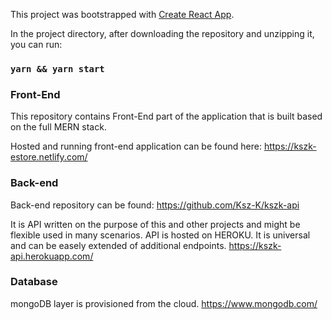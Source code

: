 This project was bootstrapped with [Create React App](https://github.com/facebook/create-react-app).

In the project directory, after downloading the repository and unzipping it, you can run:

### `yarn && yarn start`

### Front-End

This repository contains Front-End part of the application that is built based on the full MERN stack.

Hosted and running front-end application can be found here:
https://kszk-estore.netlify.com/

### Back-end

Back-end repository can be found:
https://github.com/Ksz-K/kszk-api

It is API written on the purpose of this and other projects and might be flexible used in many scenarios.
API is hosted on HEROKU.
It is universal and can be easely extended of additional endpoints.
https://kszk-api.herokuapp.com/

### Database

mongoDB layer is provisioned from the cloud.
https://www.mongodb.com/
